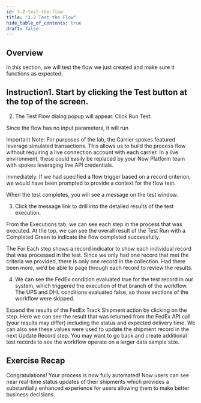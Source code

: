 ```yaml
---
id: 3.2-test-the-flow
title: "3.2 Test the Flow"
hide_table_of_contents: true
draft: false
---
```


## Overview

In this section, we will test the flow we just created and make sure it functions as expected.

## Instruction1.	Start by clicking the Test button at the top of the screen.

2.	The Test Flow dialog popup will appear. Click Run Test.

Since the flow has no input parameters, it will run
 
Important Note:
For purposes of the lab, the Carrier spokes featured leverage simulated transactions. This allows us to build the process flow without requiring a live connection account with each carrier. In a live environment, these could easily be replaced by your Now Platform team with spokes leveraging live API credentials.
 

immediately. If we had specified a flow trigger based on a record criterion, we would have been prompted to provide a context for the flow test.

When the test completes, you will see a message on the test window.

3.	Click the message link to drill into the detailed results of the test execution.

From the Executions tab, we can see each step in the process that was executed.  At the top, we can see the overall result of the Test Run with a Completed Green to indicate the flow completed successfully.

The For Each step shows a record indicator to show each individual record that was processed in the test. Since we only had one record that met the criteria we provided, there is only one record in the collection. Had there been more, we’d be able to page through each record to review the results.

4.	We can see the FedEx condition evaluated true for the test record in our system, which triggered the execution of that branch of the workflow. The UPS and DHL conditions evaluated false, so those sections of the workflow were skipped.

Expand the results of the FedEx Track Shipment action by clicking on the step. Here we can see the result that was returned from the FedEx API call (your results may differ) including the status and expected delivery time.
We can also see these values were used to update the shipment record in the next Update Record step. You may want to go back and create
additional test records to see the workflow operate on a larger data sample size.

## Exercise Recap

Congratulations! Your process is now fully automated! Now users can see near real-time status updates of their shipments which provides a substantially enhanced experience for users allowing them to make better business decisions.